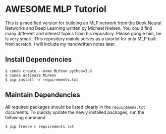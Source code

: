 # AWESOME MLP Tutoriol

This is a modified version for building an MLP network from the Book Neural Networks and Deep Learning written by Michael Nielsen. You could find many different and interest topics from his repository. Please google him, he is very smart. This repository mainly serves as a tutoriol for only MLP built from scratch. I will include my handwritten notes later.

## Install Dependencies
``` Shell
$ conda create --name MLPenv python=3.8
$ conda activate MLPenv
$ pip install -r requirements.txt
```
## Maintain Dependencies
All required packages should be listed clearly in the `requiremens.txt` documents.
To quickly update the newly installed packages, run the following command:
``` Shell
$ pip freeze > requirements.txt
```